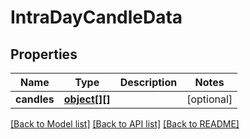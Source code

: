 # IntraDayCandleData

## Properties
Name | Type | Description | Notes
------------ | ------------- | ------------- | -------------
**candles** | [**object[][]**](array.md) |  | [optional] 

[[Back to Model list]](../../README.md#documentation-for-models) [[Back to API list]](../../README.md#documentation-for-api-endpoints) [[Back to README]](../../README.md)

